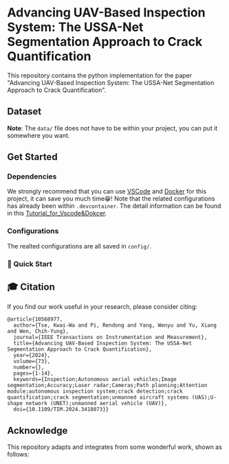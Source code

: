 # Advancing UAV-Based Inspection System: The USSA-Net Segmentation Approach to Crack Quantification
This repository contains the python implementation for the paper "Advancing UAV-Based Inspection System: The USSA-Net Segmentation Approach to Crack Quantification".

## Dataset

**Note**: The `data/` file does not have to be within your project, you can put it somewhere you want.

## Get Started
### Dependencies
We strongly recommend that you can use [VSCode](https://code.visualstudio.com/) and [Docker](https://www.docker.com/) for this project, it can save you much time😁! Note that the related configurations has already been within `.devcontainer`. The detail information can be found in this [Tutorial_for_Vscode&Dokcer](https://github.com/Devin-Pi/Tutorial_for_VScode_Docker).

### Configurations
The realted configurations are all saved in `config/`. 


### 🚀 Quick Start

## 🎓 Citation
If you find our work useful in your research, please consider citing:
```
@article{10568977,
  author={Tse, Kwai-Wa and Pi, Rendong and Yang, Wenyu and Yu, Xiang and Wen, Chih-Yung},
  journal={IEEE Transactions on Instrumentation and Measurement}, 
  title={Advancing UAV-Based Inspection System: The USSA-Net Segmentation Approach to Crack Quantification}, 
  year={2024},
  volume={73},
  number={},
  pages={1-14},
  keywords={Inspection;Autonomous aerial vehicles;Image segmentation;Accuracy;Laser radar;Cameras;Path planning;Attention module;autonomous inspection system;crack detection;crack quantification;crack segmentation;unmanned aircraft systems (UAS);U-shape network (UNET);unmanned aerial vehicle (UAV)},
  doi={10.1109/TIM.2024.3418073}}
```
## Acknowledge
This repository adapts and integrates from some wonderful work, shown as follows:
